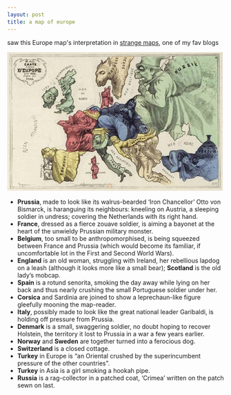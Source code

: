 ```yaml
---
layout: post
title: a map of europe
---
```


saw this Europe map's interpretation in [strange maps](http://strangemaps.wordpress.com/2007/12/23/227/), one of my fav blogs

![](/img/europe_map_olden1.jpg)

- **Prussia**, made to look like its walrus-bearded ‘Iron Chancellor’ Otto von Bismarck, is haranguing its neighbours: kneeling on Austria, a sleeping soldier in undress; covering the Netherlands with its right hand.
- **France**, dressed as a fierce zouave soldier, is aiming a bayonet at the heart of the unwieldy Prussian military monster.
- **Belgium**, too small to be anthropomorphised, is being squeezed between France and Prussia (which would become its familiar, if uncomfortable lot in the First and Second World Wars).
- **England** is an old woman, struggling with Ireland, her rebellious lapdog on a leash (although it looks more like a small bear); **Scotland** is the old lady’s mobcap.
- **Spain** is a rotund senorita, smoking the day away while lying on her back and thus nearly crushing the small Portuguese soldier under her.
- **Corsica** and Sardinia are joined to show a leprechaun-like figure gleefully mooning the map-reader.
- **Italy**, possibly made to look like the great national leader Garibaldi, is holding off pressure from Prussia.
- **Denmark** is a small, swaggering soldier, no doubt hoping to recover Holstein, the territory it lost to Prussia in a war a few years earlier.
- **Norway** and **Sweden** are together turned into a ferocious dog.
- **Switzerland** is a closed cottage.
- **Turkey** in Europe is “an Oriental crushed by the superincumbent pressure of the other countries”.
- **Turkey** in Asia is a girl smoking a hookah pipe.
- **Russia** is a rag-collector in a patched coat, ‘Crimea’ written on the patch sewn on last.
